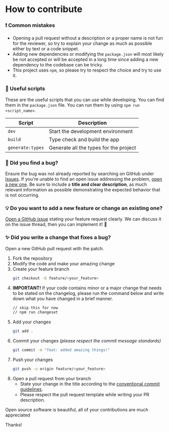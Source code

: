 # How to contribute

### ❗ **Common mistakes**

- Opening a pull request without a description or a proper name is not fun for the reviewer, so try to explain your change as much as possible either by text or a code snippet.
- Adding new dependencies or modifying the `package.json` will most likely be not accepted or will be accepted in a long time since adding a new dependency to the codebase can be tricky.
- This project uses `npm`, so please try to respect the choice and try to use it.

### 📝 Useful scripts

These are the useful scripts that you can use while developing. You can find them in the `package.json` file. You can run them by using `npm run <script_name>`.

| Script           | Description                            |
| ---------------- | -------------------------------------- |
| `dev`            | Start the development environment      |
| `build`          | Type check and build the app           |
| `generate:types` | Generate all the types for the project |

[//]: # 'When pushing your changes, always include a **changeset** file. You can do this by running the `changeset` script. It will ask you a few questions and then create a file for you. You can read more about it [here](https://github.com/changesets/changesets/blob/main/docs/adding-a-changeset.md).'

### 🐛 **Did you find a bug?**

Ensure the bug was not already reported by searching on GitHub under [Issues](https://github.com/kaandesu/vue-daisyui-theme-manager/issues). If you're unable to find an open issue addressing the problem, [open a new one](https://github.com/kaandesu/vue-daisyui-theme-manager/issues/new). Be sure to include a **title and clear description**, as much relevant information as possible demonstrating the expected behavior that is not occurring.

### 💡 **Do you want to add a new feature or change an existing one?**

[Open a GitHub issue](https://github.com/kaandesu/vue-daisyui-theme-manager/issues/new) stating your feature request clearly. We can discuss it on the issue thread, then you can implement it! 🎉

### ✨ **Did you write a change that fixes a bug?**

Open a new GitHub pull request with the patch.

1. Fork the repository
2. Modify the code and make your amazing change
3. Create your feature branch
   ```sh
   git checkout -b feature/<your_feature>
   ```
4. **IMPORTANT!** If your code contains minor or a major change that needs to be stated on the changelog, please run the command below and write down what you have changed in a brief manner.
   ```sh
   // skip this for now
   // npm run changeset
   ```
5. Add your changes
   ```sh
   git add .
   ```
6. Commit your changes _(please respect the commit message standards)_
   ```sh
   git commit -m "feat: added amazing things!"
   ```
7. Push your changes
   ```sh
   git push -u origin feature/<your_feature>
   ```
8. Open a pull request from your branch
   - State your change in the title according to the [conventional commit guidelines](https://www.conventionalcommits.org/en/v1.0.0/).
   - Please respect the pull request template while writing your PR description.

Open source software is beautiful, all of your contributions are much appreciated

Thanks!
